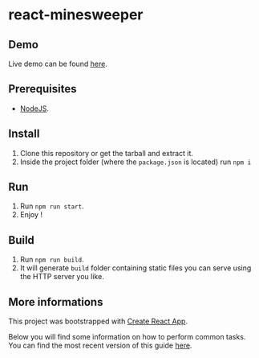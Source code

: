 # react-minesweeper

## Demo

Live demo can be found [here](https://tonai.github.io/react-minesweeper/).

## Prerequisites

* [NodeJS](https://nodejs.org).

## Install

1. Clone this repository or get the tarball and extract it.
2. Inside the project folder (where the `package.json` is located) run `npm i`

## Run

1. Run `npm run start`.
2. Enjoy !

## Build

1. Run `npm run build`.
2. It will generate `build` folder containing static files you can serve using the HTTP server you like.

## More informations

This project was bootstrapped with [Create React App](https://github.com/facebookincubator/create-react-app).

Below you will find some information on how to perform common tasks.<br>
You can find the most recent version of this guide [here](https://github.com/facebookincubator/create-react-app/blob/master/packages/react-scripts/template/README.md).
